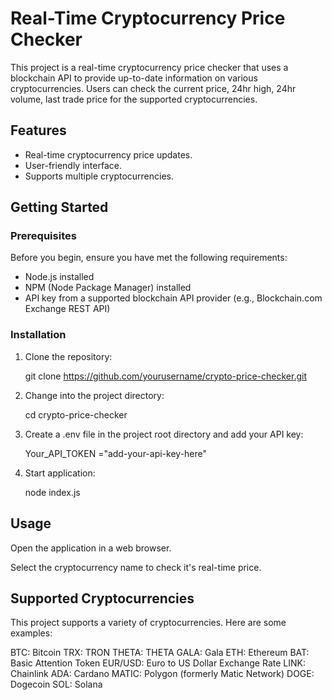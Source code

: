 # Real-Time Cryptocurrency Price Checker

This project is a real-time cryptocurrency price checker that uses a blockchain API to provide up-to-date information on various cryptocurrencies. Users can check the current price, 24hr high, 24hr volume, last trade price for the supported cryptocurrencies.


## Features

- Real-time cryptocurrency price updates.
- User-friendly interface.
- Supports multiple cryptocurrencies.

## Getting Started

### Prerequisites

Before you begin, ensure you have met the following requirements:
- Node.js installed
- NPM (Node Package Manager) installed
- API key from a supported blockchain API provider (e.g., Blockchain.com Exchange REST API)

### Installation

1. Clone the repository:

   git clone https://github.com/yourusername/crypto-price-checker.git

2. Change into the project directory:

    cd crypto-price-checker

3. Create a .env file in the project root directory and add your API key:

    Your_API_TOKEN ="add-your-api-key-here"

4. Start application:

    node index.js

## Usage
Open the application in a web browser.

Select the cryptocurrency name to check it's real-time price.

## Supported Cryptocurrencies

This project supports a variety of cryptocurrencies. Here are some examples:

BTC: Bitcoin
TRX: TRON
THETA: THETA
GALA: Gala
ETH: Ethereum
BAT: Basic Attention Token
EUR/USD: Euro to US Dollar Exchange Rate
LINK: Chainlink
ADA: Cardano
MATIC: Polygon (formerly Matic Network)
DOGE: Dogecoin
SOL: Solana




